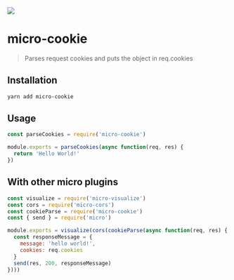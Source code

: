 <img src="https://raw.githubusercontent.com/alexfreska/micro-cookie/master/cookie.png" />

# micro-cookie

> Parses request cookies and puts the object in req.cookies

## Installation
```sh
yarn add micro-cookie
```

## Usage
```javascript
const parseCookies = require('micro-cookie')

module.exports = parseCookies(async function(req, res) {
  return 'Hello World!'
})
```

## With other micro plugins

```javascript
const visualize = require('micro-visualize')
const cors = require('micro-cors')
const cookieParse = require('micro-cookie')
const { send } = require('micro')

module.exports = visualize(cors(cookieParse(async function(req, res) {
  const responseMessage = {
    message: 'hello world!',
    cookies: req.cookies
  }
  send(res, 200, responseMessage)
})))
```
